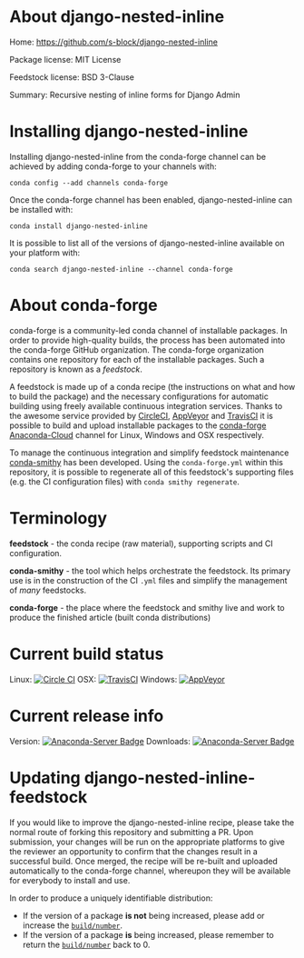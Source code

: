 About django-nested-inline
==========================

Home: https://github.com/s-block/django-nested-inline

Package license: MIT License

Feedstock license: BSD 3-Clause

Summary: Recursive nesting of inline forms for Django Admin



Installing django-nested-inline
===============================

Installing django-nested-inline from the conda-forge channel can be achieved by adding conda-forge to your channels with:

```
conda config --add channels conda-forge
```

Once the conda-forge channel has been enabled, django-nested-inline can be installed with:

```
conda install django-nested-inline
```

It is possible to list all of the versions of django-nested-inline available on your platform with:

```
conda search django-nested-inline --channel conda-forge
```


About conda-forge
=================

conda-forge is a community-led conda channel of installable packages.
In order to provide high-quality builds, the process has been automated into the
conda-forge GitHub organization. The conda-forge organization contains one repository
for each of the installable packages. Such a repository is known as a *feedstock*.

A feedstock is made up of a conda recipe (the instructions on what and how to build
the package) and the necessary configurations for automatic building using freely
available continuous integration services. Thanks to the awesome service provided by
[CircleCI](https://circleci.com/), [AppVeyor](http://www.appveyor.com/)
and [TravisCI](https://travis-ci.org/) it is possible to build and upload installable
packages to the [conda-forge](https://anaconda.org/conda-forge)
[Anaconda-Cloud](http://docs.anaconda.org/) channel for Linux, Windows and OSX respectively.

To manage the continuous integration and simplify feedstock maintenance
[conda-smithy](http://github.com/conda-forge/conda-smithy) has been developed.
Using the ``conda-forge.yml`` within this repository, it is possible to regenerate all of
this feedstock's supporting files (e.g. the CI configuration files) with ``conda smithy regenerate``.


Terminology
===========

**feedstock** - the conda recipe (raw material), supporting scripts and CI configuration.

**conda-smithy** - the tool which helps orchestrate the feedstock.
                   Its primary use is in the construction of the CI ``.yml`` files
                   and simplify the management of *many* feedstocks.

**conda-forge** - the place where the feedstock and smithy live and work to
                  produce the finished article (built conda distributions)

Current build status
====================

Linux: [![Circle CI](https://circleci.com/gh/conda-forge/django-nested-inline-feedstock.svg?style=svg)](https://circleci.com/gh/conda-forge/django-nested-inline-feedstock)
OSX: [![TravisCI](https://travis-ci.org/conda-forge/django-nested-inline-feedstock.svg?branch=master)](https://travis-ci.org/conda-forge/django-nested-inline-feedstock)
Windows: [![AppVeyor](https://ci.appveyor.com/api/projects/status/github/conda-forge/django-nested-inline-feedstock?svg=True)](https://ci.appveyor.com/project/conda-forge/django-nested-inline-feedstock/branch/master)

Current release info
====================
Version: [![Anaconda-Server Badge](https://anaconda.org/conda-forge/django-nested-inline/badges/version.svg)](https://anaconda.org/conda-forge/django-nested-inline)
Downloads: [![Anaconda-Server Badge](https://anaconda.org/conda-forge/django-nested-inline/badges/downloads.svg)](https://anaconda.org/conda-forge/django-nested-inline)


Updating django-nested-inline-feedstock
=======================================

If you would like to improve the django-nested-inline recipe, please take the normal
route of forking this repository and submitting a PR. Upon submission, your changes will
be run on the appropriate platforms to give the reviewer an opportunity to confirm that the
changes result in a successful build. Once merged, the recipe will be re-built and uploaded
automatically to the conda-forge channel, whereupon they will be available for everybody to
install and use.

In order to produce a uniquely identifiable distribution:
 * If the version of a package **is not** being increased, please add or increase
   the [``build/number``](http://conda.pydata.org/docs/building/meta-yaml.html#build-number-and-string).
 * If the version of a package **is** being increased, please remember to return
   the [``build/number``](http://conda.pydata.org/docs/building/meta-yaml.html#build-number-and-string)
   back to 0.
